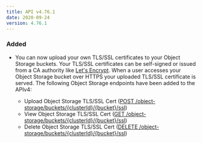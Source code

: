 ```yaml
---
title: API v4.76.1
date: 2020-09-24
version: 4.76.1
---
```


### Added

- You can now upload your own TLS/SSL certificates to your Object Storage buckets. Your TLS/SSL certificates can be self-signed or issued from a CA authority like [Let's Encrypt](https://letsencrypt.org/). When a user accesses your Object Storage bucket over HTTPS your uploaded TLS/SSL certificate is served. The following Object Storage endpoints have been added to the APIv4:

    - Upload Object Storage TLS/SSL Cert ([POST /object-storage/buckets/{clusterId}/{bucket}/ssl](/docs/api/object-storage/object-storage-tlsssl-cert-upload/))
    - View Object Storage TLS/SSL Cert ([GET /object-storage/buckets/{clusterId}/{bucket}/ssl](/docs/api/object-storage/object-storage-tlsssl-cert-view/))
    - Delete Object Storage TLS/SSL Cert ([DELETE /object-storage/buckets/{clusterId}/{bucket}/ssl](/docs/api/object-storage/object-storage-tlsssl-cert-delete/))
